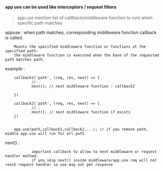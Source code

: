 #### app use can be used like interceptors / request filters

> app.use mention list of calllback(middleware function to run) when specific path matches

appuse : when path matches, corresponding middleware function callback is called.

        Mounts the specified middleware function or functions at the specified path: 
        the middleware function is executed when the base of the requested path matches path.

example : 

        callback1('path', (req, res, next) => {
                //..
                next(); // next middleware function : callback2

        })

        callback2('path', (req, res, next) => {
                //..
                next(); // next middleware function if exists
        })


        app.use(path,callback1,callback2,...); // if you remove path, middle app.use will run for all path


next() : 

                important callback to allow to next middleware or request handler method.
                if you skip next() inside middleware/app.use req will not reach request handler so use may not get response
